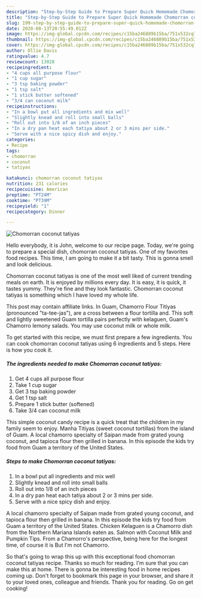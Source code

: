 ```yaml
---
description: "Step-by-Step Guide to Prepare Super Quick Homemade Chomorran coconut tatiyas"
title: "Step-by-Step Guide to Prepare Super Quick Homemade Chomorran coconut tatiyas"
slug: 199-step-by-step-guide-to-prepare-super-quick-homemade-chomorran-coconut-tatiyas
date: 2020-08-13T20:55:49.012Z
image: https://img-global.cpcdn.com/recipes/c15ba246889b15ba/751x532cq70/chomorran-coconut-tatiyas-recipe-main-photo.jpg
thumbnail: https://img-global.cpcdn.com/recipes/c15ba246889b15ba/751x532cq70/chomorran-coconut-tatiyas-recipe-main-photo.jpg
cover: https://img-global.cpcdn.com/recipes/c15ba246889b15ba/751x532cq70/chomorran-coconut-tatiyas-recipe-main-photo.jpg
author: Ollie Davis
ratingvalue: 4.7
reviewcount: 13028
recipeingredient:
- "4 cups all purpose flour"
- "1 cup sugar"
- "3 tsp baking powder"
- "1 tsp salt"
- "1 stick butter softened"
- "3/4 can coconut milk"
recipeinstructions:
- "In a bowl put all ingredients and mix well"
- "Slightly knead and roll into small balls"
- "Roll out into 1/8 of an inch pieces"
- "In a dry pan heat each tatiya about 2 or 3 mins per side."
- "Serve with a nice spicy dish and enjoy."
categories:
- Recipe
tags:
- chomorran
- coconut
- tatiyas

katakunci: chomorran coconut tatiyas 
nutrition: 231 calories
recipecuisine: American
preptime: "PT24M"
cooktime: "PT39M"
recipeyield: "1"
recipecategory: Dinner

---
```



![Chomorran coconut tatiyas](https://img-global.cpcdn.com/recipes/c15ba246889b15ba/751x532cq70/chomorran-coconut-tatiyas-recipe-main-photo.jpg)

Hello everybody, it is John, welcome to our recipe page. Today, we're going to prepare a special dish, chomorran coconut tatiyas. One of my favorites food recipes. This time, I am going to make it a bit tasty. This is gonna smell and look delicious.

Chomorran coconut tatiyas is one of the most well liked of current trending meals on earth. It is enjoyed by millions every day. It is easy, it is quick, it tastes yummy. They're fine and they look fantastic. Chomorran coconut tatiyas is something which I have loved my whole life.

This post may contain affiliate links. In Guam, Chamorro Flour Titiyas (pronounced &#34;ta-tee-jas&#34;), are a cross between a flour tortilla and. This soft and lightly sweetened Guam tortilla pairs perfectly with kelaguen, Guam&#39;s Chamorro lemony salads. You may use coconut milk or whole milk.


To get started with this recipe, we must first prepare a few ingredients. You can cook chomorran coconut tatiyas using 6 ingredients and 5 steps. Here is how you cook it.

<!--inarticleads1-->

##### The ingredients needed to make Chomorran coconut tatiyas:

1. Get 4 cups all purpose flour
1. Take 1 cup sugar
1. Get 3 tsp baking powder
1. Get 1 tsp salt
1. Prepare 1 stick butter (softened)
1. Take 3/4 can coconut milk


This simple coconut candy recipe is a quick treat that the children in my family seem to enjoy. Manha Titiyas (sweet coconut tortillas) from the island of Guam. A local chamorro specialty of Saipan made from grated young coconut, and tapioca flour then grilled in banana. In this episode the kids try food from Guam a territory of the United States. 

<!--inarticleads2-->

##### Steps to make Chomorran coconut tatiyas:

1. In a bowl put all ingredients and mix well
1. Slightly knead and roll into small balls
1. Roll out into 1/8 of an inch pieces
1. In a dry pan heat each tatiya about 2 or 3 mins per side.
1. Serve with a nice spicy dish and enjoy.


A local chamorro specialty of Saipan made from grated young coconut, and tapioca flour then grilled in banana. In this episode the kids try food from Guam a territory of the United States. Chicken Kelaguen is a Chamorro dish from the Northern Mariana Islands eaten as. Salmon with Coconut Milk and Pumpkin Tips. From a Chamorro&#39;s perspective, being here for the longest time, of course it is But I&#39;m not Chamorro. 

So that's going to wrap this up with this exceptional food chomorran coconut tatiyas recipe. Thanks so much for reading. I'm sure that you can make this at home. There is gonna be interesting food in home recipes coming up. Don't forget to bookmark this page in your browser, and share it to your loved ones, colleague and friends. Thank you for reading. Go on get cooking!
